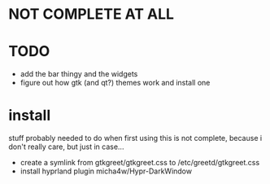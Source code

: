 # NOT COMPLETE AT ALL


# TODO
- add the bar thingy and the widgets
- figure out how gtk (and qt?) themes work and install one

# install
stuff probably needed to do when first using
this is not complete, because i don't really care, but just in case...

- create a symlink from gtkgreet/gtkgreet.css to /etc/greetd/gtkgreet.css
- install hyprland plugin micha4w/Hypr-DarkWindow
